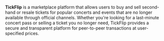 **TickFlip** is a marketplace platform that allows users to buy and sell second-hand or resale tickets for popular concerts and events that are no longer available through official channels. Whether you're looking for a last-minute concert pass or selling a ticket you no longer need, TickFlip provides a secure and transparent platform for peer-to-peer transactions at user-specified prices.
